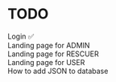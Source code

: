 # TODO

Login ✅  
Landing page for ADMIN  
Landing page for RESCUER  
Landing page for USER  
How to add JSON to database  
